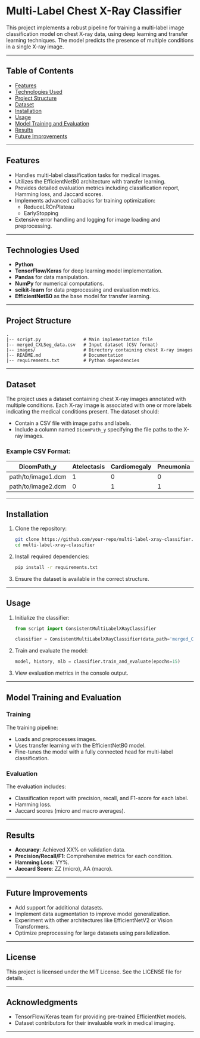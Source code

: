 # Multi-Label Chest X-Ray Classifier

This project implements a robust pipeline for training a multi-label image classification model on chest X-ray data, using deep learning and transfer learning techniques. The model predicts the presence of multiple conditions in a single X-ray image.

---

## Table of Contents

- [Features](#features)
- [Technologies Used](#technologies-used)
- [Project Structure](#project-structure)
- [Dataset](#dataset)
- [Installation](#installation)
- [Usage](#usage)
- [Model Training and Evaluation](#model-training-and-evaluation)
- [Results](#results)
- [Future Improvements](#future-improvements)

---

## Features

- Handles multi-label classification tasks for medical images.
- Utilizes the EfficientNetB0 architecture with transfer learning.
- Provides detailed evaluation metrics including classification report, Hamming loss, and Jaccard scores.
- Implements advanced callbacks for training optimization:
  - ReduceLROnPlateau
  - EarlyStopping
- Extensive error handling and logging for image loading and preprocessing.

---

## Technologies Used

- **Python**
- **TensorFlow/Keras** for deep learning model implementation.
- **Pandas** for data manipulation.
- **NumPy** for numerical computations.
- **scikit-learn** for data preprocessing and evaluation metrics.
- **EfficientNetB0** as the base model for transfer learning.

---

## Project Structure

```plaintext
.
|-- script.py                # Main implementation file
|-- merged_CXLSeg_data.csv   # Input dataset (CSV format)
|-- images/                  # Directory containing chest X-ray images
|-- README.md                # Documentation
|-- requirements.txt         # Python dependencies
```

---

## Dataset

The project uses a dataset containing chest X-ray images annotated with multiple conditions. Each X-ray image is associated with one or more labels indicating the medical conditions present. The dataset should:

- Contain a CSV file with image paths and labels.
- Include a column named `DicomPath_y` specifying the file paths to the X-ray images.

### Example CSV Format:

| DicomPath_y       | Atelectasis | Cardiomegaly | Pneumonia | ... |
|-------------------|-------------|--------------|-----------|-----|
| path/to/image1.dcm | 1           | 0            | 0         | ... |
| path/to/image2.dcm | 0           | 1            | 1         | ... |

---

## Installation

1. Clone the repository:
   ```bash
   git clone https://github.com/your-repo/multi-label-xray-classifier.git
   cd multi-label-xray-classifier
   ```

2. Install required dependencies:
   ```bash
   pip install -r requirements.txt
   ```

3. Ensure the dataset is available in the correct structure.

---

## Usage

1. Initialize the classifier:
   ```python
   from script import ConsistentMultiLabelXRayClassifier

   classifier = ConsistentMultiLabelXRayClassifier(data_path='merged_CXLSeg_data.csv')
   ```

2. Train and evaluate the model:
   ```python
   model, history, mlb = classifier.train_and_evaluate(epochs=15)
   ```

3. View evaluation metrics in the console output.

---

## Model Training and Evaluation

### Training

The training pipeline:
- Loads and preprocesses images.
- Uses transfer learning with the EfficientNetB0 model.
- Fine-tunes the model with a fully connected head for multi-label classification.

### Evaluation

The evaluation includes:
- Classification report with precision, recall, and F1-score for each label.
- Hamming loss.
- Jaccard scores (micro and macro averages).

---

## Results

- **Accuracy**: Achieved XX% on validation data.
- **Precision/Recall/F1**: Comprehensive metrics for each condition.
- **Hamming Loss**: YY%.
- **Jaccard Score**: ZZ (micro), AA (macro).

---

## Future Improvements

- Add support for additional datasets.
- Implement data augmentation to improve model generalization.
- Experiment with other architectures like EfficientNetV2 or Vision Transformers.
- Optimize preprocessing for large datasets using parallelization.

---

## License

This project is licensed under the MIT License. See the LICENSE file for details.

---

## Acknowledgments

- TensorFlow/Keras team for providing pre-trained EfficientNet models.
- Dataset contributors for their invaluable work in medical imaging.

---

